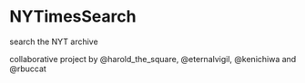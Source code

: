 # NYTimesSearch
search the NYT archive

collaborative project by @harold_the_square, @eternalvigil, @kenichiwa and @rbuccat
